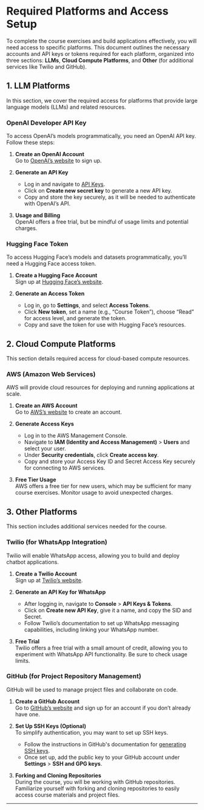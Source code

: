 # Required Platforms and Access Setup

To complete the course exercises and build applications effectively, you will need access to specific platforms. This document outlines the necessary accounts and API keys or tokens required for each platform, organized into three sections: **LLMs**, **Cloud Compute Platforms**, and **Other** (for additional services like Twilio and GitHub).

## 1. LLM Platforms

In this section, we cover the required access for platforms that provide large language models (LLMs) and related resources.

### OpenAI Developer API Key

To access OpenAI’s models programmatically, you need an OpenAI API key. Follow these steps:

1. **Create an OpenAI Account**  
   Go to [OpenAI’s website](https://platform.openai.com/signup) to sign up.

2. **Generate an API Key**  
   - Log in and navigate to [API Keys](https://platform.openai.com/account/api-keys).
   - Click on **Create new secret key** to generate a new API key.
   - Copy and store the key securely, as it will be needed to authenticate with OpenAI’s API.

3. **Usage and Billing**  
   OpenAI offers a free trial, but be mindful of usage limits and potential charges.

### Hugging Face Token

To access Hugging Face’s models and datasets programmatically, you’ll need a Hugging Face access token.

1. **Create a Hugging Face Account**  
   Sign up at [Hugging Face’s website](https://huggingface.co/join).

2. **Generate an Access Token**  
   - Log in, go to **Settings**, and select **Access Tokens**.
   - Click **New token**, set a name (e.g., “Course Token”), choose “Read” for access level, and generate the token.
   - Copy and save the token for use with Hugging Face’s resources.

## 2. Cloud Compute Platforms

This section details required access for cloud-based compute resources.

### AWS (Amazon Web Services)

AWS will provide cloud resources for deploying and running applications at scale.

1. **Create an AWS Account**  
   Go to [AWS’s website](https://aws.amazon.com/) to create an account.

2. **Generate Access Keys**  
   - Log in to the AWS Management Console.
   - Navigate to **IAM (Identity and Access Management)** > **Users** and select your user.
   - Under **Security credentials**, click **Create access key**.
   - Copy and store your Access Key ID and Secret Access Key securely for connecting to AWS services.

3. **Free Tier Usage**  
   AWS offers a free tier for new users, which may be sufficient for many course exercises. Monitor usage to avoid unexpected charges.

## 3. Other Platforms

This section includes additional services needed for the course.

### Twilio (for WhatsApp Integration)

Twilio will enable WhatsApp access, allowing you to build and deploy chatbot applications.

1. **Create a Twilio Account**  
   Sign up at [Twilio’s website](https://www.twilio.com/).

2. **Generate an API Key for WhatsApp**  
   - After logging in, navigate to **Console** > **API Keys & Tokens**.
   - Click on **Create new API Key**, give it a name, and copy the SID and Secret.
   - Follow Twilio’s documentation to set up WhatsApp messaging capabilities, including linking your WhatsApp number.

3. **Free Trial**  
   Twilio offers a free trial with a small amount of credit, allowing you to experiment with WhatsApp API functionality. Be sure to check usage limits.

### GitHub (for Project Repository Management)

GitHub will be used to manage project files and collaborate on code.

1. **Create a GitHub Account**  
   Go to [GitHub’s website](https://github.com/) and sign up for an account if you don’t already have one.

2. **Set Up SSH Keys (Optional)**  
   To simplify authentication, you may want to set up SSH keys.
   - Follow the instructions in GitHub's documentation for [generating SSH keys](https://docs.github.com/en/authentication/connecting-to-github-with-ssh).
   - Once set up, add the public key to your GitHub account under **Settings** > **SSH and GPG keys**.

3. **Forking and Cloning Repositories**  
   During the course, you will be working with GitHub repositories. Familiarize yourself with forking and cloning repositories to easily access course materials and project files.

---
